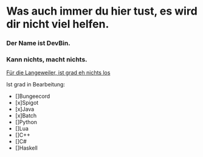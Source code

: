 # Was auch immer du hier tust, es wird dir nicht viel helfen.
### Der Name ist DevBin.
### Kann nichts, macht nichts.

[Für die Langeweiler, ist grad eh nichts los](https://discord.gg/y68H34qkZT)

Ist grad in Bearbeitung:

- []Bungeecord
- [x]Spigot
- [x]Java
- [x]Batch
- []Python
- []Lua
- []C++
- []C#
- []Haskell
